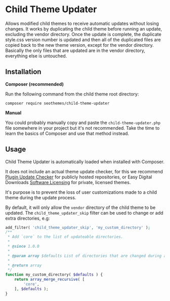 # Child Theme Updater

Allows modified child themes to receive automatic updates without losing changes. It works by duplicating the child theme before running an update, excluding the vendor directory. Once the update is complete, the duplicate style.css version number is updated and then all of the duplicated files are copied back to the new theme version, except for the vendor directory. Basically the only files that are updated are in the vendor directory, everything else is untouched.

## Installation

__Composer (recommended)__

Run the following command from the child theme root directory:

```shell
composer require seothemes/child-theme-updater
```

__Manual__

You could probably manually copy and paste the `child-theme-updater.php` file somewhere in your project but it's not recommended. Take the time to learn the basics of Composer and use that method instead.

## Usage

Child Theme Updater is automatically loaded when installed with Composer.

It does not include an actual theme update checker, for this we recommend [Plugin Update Checker](https://github.com/YahnisElsts/plugin-update-checker) for publicly hosted repositories, or Easy Digital Downloads [Software Licensing](https://easydigitaldownloads.com/downloads/software-licensing/) for private, licensed themes.

It's purpose is to prevent the loss of user customizations made to a child theme during the update process.

By default, it will only allow the `vendor` directory of the child theme to be updated. The `child_theme_updater_skip` filter can be used to change or add extra directories, e.g:

```php
add_filter( 'child_theme_updater_skip', 'my_custom_directory' );
/**
 * Add `core` to the list of updateable directories.
 *
 * @since 1.0.0
 *
 * @param array $defaults List of directories that are changed during an update.
 *
 * @return array
 */
function my_custom_directory( $defaults ) {
	return array_merge_recursive( [
		'core',
	], $defaults );
}
```

